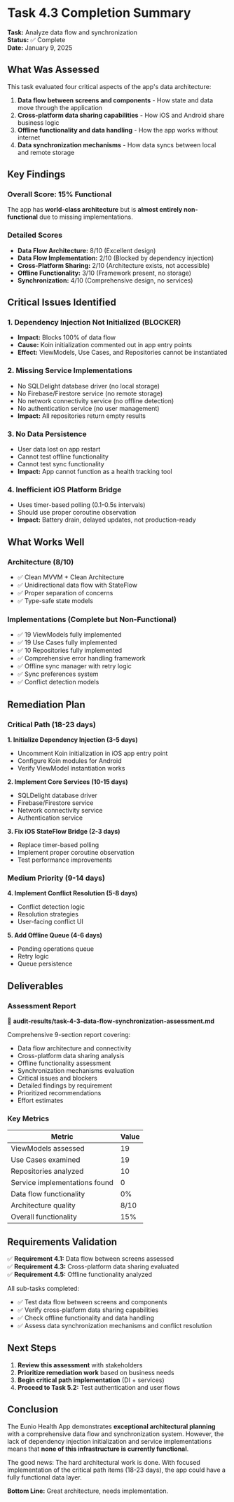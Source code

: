 # Task 4.3 Completion Summary

**Task:** Analyze data flow and synchronization  
**Status:** ✅ Complete  
**Date:** January 9, 2025

## What Was Assessed

This task evaluated four critical aspects of the app's data architecture:

1. **Data flow between screens and components** - How state and data move through the application
2. **Cross-platform data sharing capabilities** - How iOS and Android share business logic
3. **Offline functionality and data handling** - How the app works without internet
4. **Data synchronization mechanisms** - How data syncs between local and remote storage

## Key Findings

### Overall Score: 15% Functional

The app has **world-class architecture** but is **almost entirely non-functional** due to missing implementations.

### Detailed Scores

- **Data Flow Architecture:** 8/10 (Excellent design)
- **Data Flow Implementation:** 2/10 (Blocked by dependency injection)
- **Cross-Platform Sharing:** 2/10 (Architecture exists, not accessible)
- **Offline Functionality:** 3/10 (Framework present, no storage)
- **Synchronization:** 4/10 (Comprehensive design, no services)

## Critical Issues Identified

### 1. Dependency Injection Not Initialized (BLOCKER)
- **Impact:** Blocks 100% of data flow
- **Cause:** Koin initialization commented out in app entry points
- **Effect:** ViewModels, Use Cases, and Repositories cannot be instantiated

### 2. Missing Service Implementations
- No SQLDelight database driver (no local storage)
- No Firebase/Firestore service (no remote storage)
- No network connectivity service (no offline detection)
- No authentication service (no user management)
- **Impact:** All repositories return empty results

### 3. No Data Persistence
- User data lost on app restart
- Cannot test offline functionality
- Cannot test sync functionality
- **Impact:** App cannot function as a health tracking tool

### 4. Inefficient iOS Platform Bridge
- Uses timer-based polling (0.1-0.5s intervals)
- Should use proper coroutine observation
- **Impact:** Battery drain, delayed updates, not production-ready

## What Works Well

### Architecture (8/10)
- ✅ Clean MVVM + Clean Architecture
- ✅ Unidirectional data flow with StateFlow
- ✅ Proper separation of concerns
- ✅ Type-safe state models

### Implementations (Complete but Non-Functional)
- ✅ 19 ViewModels fully implemented
- ✅ 19 Use Cases fully implemented
- ✅ 10 Repositories fully implemented
- ✅ Comprehensive error handling framework
- ✅ Offline sync manager with retry logic
- ✅ Sync preferences system
- ✅ Conflict detection models

## Remediation Plan

### Critical Path (18-23 days)

**1. Initialize Dependency Injection (3-5 days)**
- Uncomment Koin initialization in iOS app entry point
- Configure Koin modules for Android
- Verify ViewModel instantiation works

**2. Implement Core Services (10-15 days)**
- SQLDelight database driver
- Firebase/Firestore service
- Network connectivity service
- Authentication service

**3. Fix iOS StateFlow Bridge (2-3 days)**
- Replace timer-based polling
- Implement proper coroutine observation
- Test performance improvements

### Medium Priority (9-14 days)

**4. Implement Conflict Resolution (5-8 days)**
- Conflict detection logic
- Resolution strategies
- User-facing conflict UI

**5. Add Offline Queue (4-6 days)**
- Pending operations queue
- Retry logic
- Queue persistence

## Deliverables

### Assessment Report
📄 **audit-results/task-4-3-data-flow-synchronization-assessment.md**

Comprehensive 9-section report covering:
- Data flow architecture and connectivity
- Cross-platform data sharing analysis
- Offline functionality assessment
- Synchronization mechanisms evaluation
- Critical issues and blockers
- Detailed findings by requirement
- Prioritized recommendations
- Effort estimates

### Key Metrics

| Metric | Value |
|--------|-------|
| ViewModels assessed | 19 |
| Use Cases examined | 19 |
| Repositories analyzed | 10 |
| Service implementations found | 0 |
| Data flow functionality | 0% |
| Architecture quality | 8/10 |
| Overall functionality | 15% |

## Requirements Validation

✅ **Requirement 4.1:** Data flow between screens assessed  
✅ **Requirement 4.3:** Cross-platform data sharing evaluated  
✅ **Requirement 4.5:** Offline functionality analyzed  

All sub-tasks completed:
- ✅ Test data flow between screens and components
- ✅ Verify cross-platform data sharing capabilities
- ✅ Check offline functionality and data handling
- ✅ Assess data synchronization mechanisms and conflict resolution

## Next Steps

1. **Review this assessment** with stakeholders
2. **Prioritize remediation work** based on business needs
3. **Begin critical path implementation** (DI + services)
4. **Proceed to Task 5.2:** Test authentication and user flows

## Conclusion

The Eunio Health App demonstrates **exceptional architectural planning** with a comprehensive data flow and synchronization system. However, the lack of dependency injection initialization and service implementations means that **none of this infrastructure is currently functional**.

The good news: The hard architectural work is done. With focused implementation of the critical path items (18-23 days), the app could have a fully functional data layer.

**Bottom Line:** Great architecture, needs implementation.
